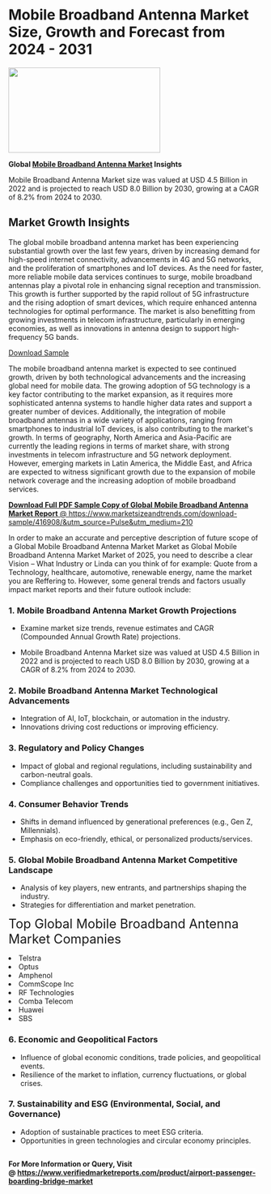 <H1>Mobile Broadband Antenna Market Size, Growth and Forecast from 2024 - 2031</H1><img class="aligncenter size-medium wp-image-584254" src="https://thirdeyenews.in/wp-content/uploads/2024/09/Global-Market-Research-300x168.jpeg" alt="" width="300" height="168" /><p><strong>Global&nbsp;<a href="https://www.marketsizeandtrends.com/download-sample/416908/&amp;utm_source=Pulse&amp;utm_medium=210">Mobile Broadband Antenna Market</a> Insights</strong></p><p>Mobile Broadband Antenna Market size was valued at USD 4.5 Billion in 2022 and is projected to reach USD 8.0 Billion by 2030, growing at a CAGR of 8.2% from 2024 to 2030.</p><p><h2>Market Growth Insights</h2> <p>The global mobile broadband antenna market has been experiencing substantial growth over the last few years, driven by increasing demand for high-speed internet connectivity, advancements in 4G and 5G networks, and the proliferation of smartphones and IoT devices. As the need for faster, more reliable mobile data services continues to surge, mobile broadband antennas play a pivotal role in enhancing signal reception and transmission. This growth is further supported by the rapid rollout of 5G infrastructure and the rising adoption of smart devices, which require enhanced antenna technologies for optimal performance. The market is also benefitting from growing investments in telecom infrastructure, particularly in emerging economies, as well as innovations in antenna design to support high-frequency 5G bands.</p> <p><a href="#">Download Sample</a></p> <p>The mobile broadband antenna market is expected to see continued growth, driven by both technological advancements and the increasing global need for mobile data. The growing adoption of 5G technology is a key factor contributing to the market expansion, as it requires more sophisticated antenna systems to handle higher data rates and support a greater number of devices. Additionally, the integration of mobile broadband antennas in a wide variety of applications, ranging from smartphones to industrial IoT devices, is also contributing to the market's growth. In terms of geography, North America and Asia-Pacific are currently the leading regions in terms of market share, with strong investments in telecom infrastructure and 5G network deployment. However, emerging markets in Latin America, the Middle East, and Africa are expected to witness significant growth due to the expansion of mobile network coverage and the increasing adoption of mobile broadband services.</p> <p><a href="#"></p><p><span class=""><strong>Download Full PDF Sample Copy of Global Mobile Broadband Antenna Market Report</strong> @ <a href="https://www.marketsizeandtrends.com/download-sample/416908/&amp;utm_source=Pulse&amp;utm_medium=210" target="_blank">https://www.marketsizeandtrends.com/download-sample/416908/&amp;utm_source=Pulse&amp;utm_medium=210</a></span></p><p>In order to make an accurate and perceptive description of future scope of a Global&nbsp;Mobile Broadband Antenna Market Market as Global&nbsp;Mobile Broadband Antenna Market Market of 2025, you need to describe a clear Vision &ndash; What Industry or Linda can you think of for example: Quote from a Technology, healthcare, automotive, renewable energy, name the market you are Reffering to. However, some general trends and factors usually impact market reports and their future outlook include:</p><h3>1.&nbsp;<strong>Mobile Broadband Antenna Market Growth Projections</strong></h3><ul><li>Examine market size trends, revenue estimates and CAGR (Compounded Annual Growth Rate) projections.</li><li><p>Mobile Broadband Antenna Market size was valued at USD 4.5 Billion in 2022 and is projected to reach USD 8.0 Billion by 2030, growing at a CAGR of 8.2% from 2024 to 2030.</p></li></ul><h3>2.&nbsp;<strong>Mobile Broadband Antenna Market Technological Advancements</strong></h3><ul><li>Integration of AI, IoT, blockchain, or automation in the industry.</li><li>Innovations driving cost reductions or improving efficiency.</li></ul><h3>3.&nbsp;<strong>Regulatory and Policy Changes</strong></h3><ul><li>Impact of global and regional regulations, including sustainability and carbon-neutral goals.</li><li>Compliance challenges and opportunities tied to government initiatives.</li></ul><h3>4.&nbsp;<strong>Consumer Behavior Trends</strong></h3><ul><li>Shifts in demand influenced by generational preferences (e.g., Gen Z, Millennials).</li><li>Emphasis on eco-friendly, ethical, or personalized products/services.</li></ul><h3>5.&nbsp;<strong>Global Mobile Broadband Antenna Market Competitive Landscape</strong></h3><ul><li>Analysis of key players, new entrants, and partnerships shaping the industry.</li><li>Strategies for differentiation and market penetration.</li></ul><p data-pm-slice="1 1 []"><span style="color: inherit; font-family: inherit; font-size: 25px;">Top Global Mobile Broadband Antenna Market Companies</span></p><div class="" data-test-id=""><p><li>Telstra</li><li> Optus</li><li> Amphenol</li><li> CommScope Inc</li><li> RF Technologies</li><li> Comba Telecom</li><li> Huawei</li><li> SBS</li></p></div><h3>6.&nbsp;<strong>Economic and Geopolitical Factors</strong></h3><ul><li>Influence of global economic conditions, trade policies, and geopolitical events.</li><li>Resilience of the market to inflation, currency fluctuations, or global crises.</li></ul><h3>7.&nbsp;<strong>Sustainability and ESG (Environmental, Social, and Governance)</strong></h3><ul><li>Adoption of sustainable practices to meet ESG criteria.</li><li>Opportunities in green technologies and circular economy principles.</li></ul><h2><strong style="font-size: 14px;">For More Information or Query, Visit @&nbsp;</strong><a style="background-color: #ffffff; font-size: 14px;" href="https://www.marketsizeandtrends.com/report/mobile-broadband-antenna-market/" target="_blank">https://www.verifiedmarketreports.com/product/airport-passenger-boarding-bridge-market</a></h2>
